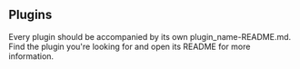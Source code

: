 ## Plugins
Every plugin should be accompanied by its own plugin_name-README.md. Find the plugin you're looking for and open its README for more information.
